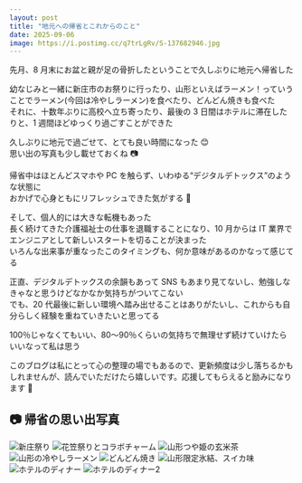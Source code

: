 ```yaml
---
layout: post
title: "地元への帰省とこれからのこと"
date: 2025-09-06
image: https://i.postimg.cc/q7trLgRv/S-137682946.jpg
---
```


先月、8 月末にお盆と親が足の骨折したということで久しぶりに地元へ帰省した

幼なじみと一緒に新庄市のお祭りに行ったり、山形といえばラーメン！っていうことでラーメン(今回は冷やしラーメン)を食べたり、どんどん焼きも食べた  
それに、十数年ぶりに高校へ立ち寄ったり、最後の 3 日間はホテルに滞在したりと、1 週間ほどゆっくり過ごすことができた

久しぶりに地元で過ごせて、とても良い時間になった 😊  
思い出の写真も少し載せておくね 📷

帰省中はほとんどスマホや PC を触らず、いわゆる“デジタルデトックス”のような状態に  
おかげで心身ともにリフレッシュできた気がする 🌿

そして、個人的には大きな転機もあった  
長く続けてきた介護福祉士の仕事を退職することになり、10 月からは IT 業界でエンジニアとして新しいスタートを切ることが決まった  
いろんな出来事が重なったこのタイミングも、何か意味があるのかなって感じてる

正直、デジタルデトックスの余韻もあって SNS もあまり見てないし、勉強しなきゃなと思うけどなかなか気持ちがついてこない  
でも、20 代最後に新しい環境へ踏み出せることはありがたいし、これからも自分らしく経験を重ねていきたいと思ってる

100％じゃなくてもいい、80〜90％くらいの気持ちで無理せず続けていけたらいいなって私は思う

このブログは私にとって心の整理の場でもあるので、更新頻度は少し落ちるかもしれませんが、読んでいただけたら嬉しいです。応援してもらえると励みになります 🎵

## 📷 帰省の思い出写真

![新庄祭り](https://i.postimg.cc/Ghk17Zdv/S-137068562.jpg)
![花笠祭りとコラボチャーム](https://i.postimg.cc/Xq500PFS/S-137068558.jpg)
![山形つや姫の玄米茶](https://i.postimg.cc/bwpfK3wW/S-137674758-0.jpg)
![山形の冷やしラーメン](https://i.postimg.cc/pV5v8mSG/S-137674757-0.jpg)
![どんどん焼き](https://i.postimg.cc/Nfhcxgqg/S-137175087.jpg)
![山形限定氷結、スイカ味](https://i.postimg.cc/KYYSYjL5/S-137068555.jpg)
![ホテルのディナー](https://i.postimg.cc/g0B9LpHb/S-137068556.jpg)
![ホテルのディナー2](https://i.postimg.cc/FHpXm3fR/S-136872006.jpg)

